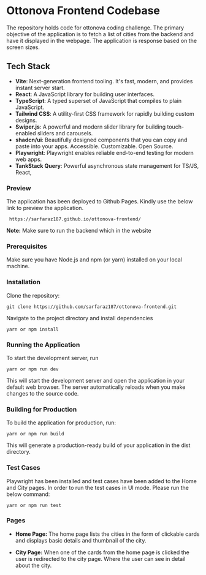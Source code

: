 # Ottonova Frontend Codebase

The repository holds code for ottonova coding challenge. The primary objective of the application is to fetch a list of cities from the backend and have it displayed in the webpage. The application is response based on the screen sizes.

## Tech Stack

- **Vite**: Next-generation frontend tooling. It's fast, modern, and provides instant server start.
- **React**: A JavaScript library for building user interfaces.
- **TypeScript**: A typed superset of JavaScript that compiles to plain JavaScript.
- **Tailwind CSS**: A utility-first CSS framework for rapidly building custom designs.
- **Swiper.js**: A powerful and modern slider library for building touch-enabled sliders and carousels.
- **shadcn/ui**: Beautifully designed components that you can copy and paste into your apps. Accessible. Customizable. Open Source.
- **Playwright**: Playwright enables reliable end-to-end testing for modern web apps.
- **TankStack Query**: Powerful asynchronous state management for TS/JS, React,

### Preview

The application has been deployed to Github Pages. Kindly use the below link to preview the application.

```
 https://sarfaraz187.github.io/ottonova-frontend/
```

**Note:** Make sure to run the backend which in the website

### Prerequisites

Make sure you have Node.js and npm (or yarn) installed on your local machine.

### Installation

Clone the repository:

```
git clone https://github.com/sarfaraz187/ottonova-frontend.git
```

Navigate to the project directory and install dependencies

```
yarn or npm install
```

### Running the Application

To start the development server, run

```
yarn or npm run dev
```

This will start the development server and open the application in your default web browser. The server automatically reloads when you make changes to the source code.

### Building for Production

To build the application for production, run:

```
yarn or npm run build
```

This will generate a production-ready build of your application in the dist directory.

### Test Cases

Playwright has been installed and test cases have been added to the Home and City pages. In order to run the test cases in UI mode. Please run the below command:

```
yarn or npm run test
```

### Pages

- **Home Page:** The home page lists the cities in the form of clickable cards and displays basic details and thumbnail of the city.

- **City Page:** When one of the cards from the home page is clicked the user is redirected to the city page. Where the user can see in detail about the city.
